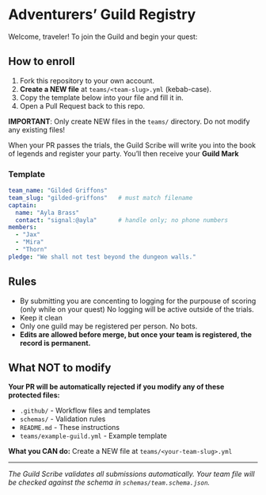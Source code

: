 # Adventurers’ Guild Registry

Welcome, traveler! To join the Guild and begin your quest:

## How to enroll
1. Fork this repository to your own account.
2. **Create a NEW file** at `teams/<team-slug>.yml` (kebab-case).
3. Copy the template below into your file and fill it in.
4. Open a Pull Request back to this repo.

**IMPORTANT**: Only create NEW files in the `teams/` directory. Do not modify any existing files!

When your PR passes the trials, the Guild Scribe will write you into the book of legends and register your party. You’ll then receive your **Guild Mark**

### Template
```yaml
team_name: "Gilded Griffons"
team_slug: "gilded-griffons"   # must match filename
captain:
  name: "Ayla Brass"
  contact: "signal:@ayla"      # handle only; no phone numbers
members:
  - "Jax"
  - "Mira"
  - "Thorn"
pledge: "We shall not test beyond the dungeon walls."
```
## Rules
- By submitting you are concenting to logging for the purpouse of scoring (only while on your quest) No logging will be active outside of the trials.
- Keep it clean
- Only one guild may be registered per person. No bots.
- **Edits are allowed before merge, but once your team is registered, the record is permanent.**

## What NOT to modify
**Your PR will be automatically rejected if you modify any of these protected files:**
- `.github/` - Workflow files and templates
- `schemas/` - Validation rules
- `README.md` - These instructions
- `teams/example-guild.yml` - Example template

**What you CAN do:** Create a NEW file at `teams/<your-team-slug>.yml`


---

*The Guild Scribe validates all submissions automatically. Your team file will be checked against the schema in `schemas/team.schema.json`.*